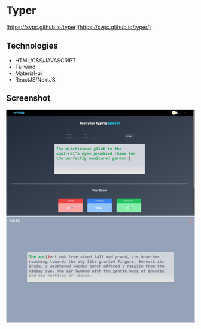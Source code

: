 # Typer

[https://xvpc.github.io/typer](https://xvpc.github.io/typer/)

## Technologies
- HTML/CSS/JAVASCRIPT
- Tailwind
- Material-ui
- ReactJS/NextJS

## Screenshot
![Site1 Image](./public/images/site1.png)
![Site2 Image](./public/images/site2.png)
